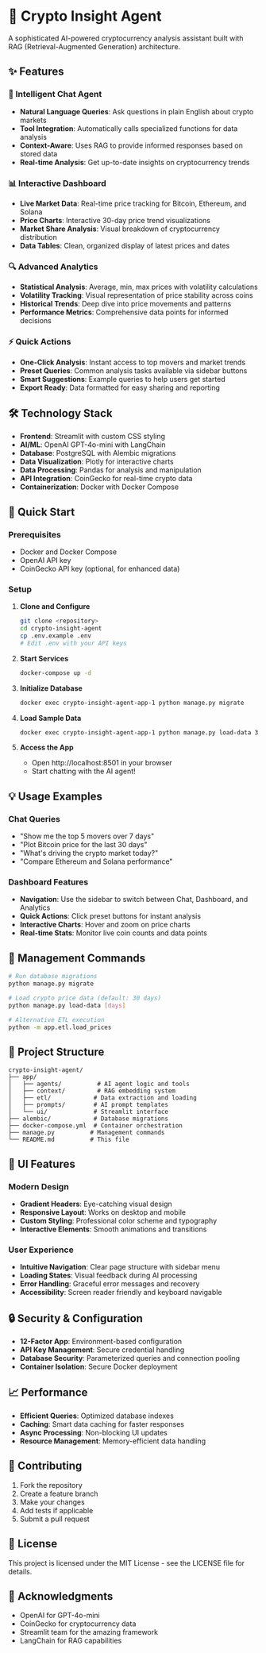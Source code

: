 # 🚀 Crypto Insight Agent

A sophisticated AI-powered cryptocurrency analysis assistant built with RAG (Retrieval-Augmented Generation) architecture.

## ✨ Features

### 💬 Intelligent Chat Agent
- **Natural Language Queries**: Ask questions in plain English about crypto markets
- **Tool Integration**: Automatically calls specialized functions for data analysis
- **Context-Aware**: Uses RAG to provide informed responses based on stored data
- **Real-time Analysis**: Get up-to-date insights on cryptocurrency trends

### 📊 Interactive Dashboard
- **Live Market Data**: Real-time price tracking for Bitcoin, Ethereum, and Solana
- **Price Charts**: Interactive 30-day price trend visualizations
- **Market Share Analysis**: Visual breakdown of cryptocurrency distribution
- **Data Tables**: Clean, organized display of latest prices and dates

### 🔍 Advanced Analytics
- **Statistical Analysis**: Average, min, max prices with volatility calculations
- **Volatility Tracking**: Visual representation of price stability across coins
- **Historical Trends**: Deep dive into price movements and patterns
- **Performance Metrics**: Comprehensive data points for informed decisions

### ⚡ Quick Actions
- **One-Click Analysis**: Instant access to top movers and market trends
- **Preset Queries**: Common analysis tasks available via sidebar buttons
- **Smart Suggestions**: Example queries to help users get started
- **Export Ready**: Data formatted for easy sharing and reporting

## 🛠️ Technology Stack

- **Frontend**: Streamlit with custom CSS styling
- **AI/ML**: OpenAI GPT-4o-mini with LangChain
- **Database**: PostgreSQL with Alembic migrations
- **Data Visualization**: Plotly for interactive charts
- **Data Processing**: Pandas for analysis and manipulation
- **API Integration**: CoinGecko for real-time crypto data
- **Containerization**: Docker with Docker Compose

## 🚀 Quick Start

### Prerequisites
- Docker and Docker Compose
- OpenAI API key
- CoinGecko API key (optional, for enhanced data)

### Setup
1. **Clone and Configure**
   ```bash
   git clone <repository>
   cd crypto-insight-agent
   cp .env.example .env
   # Edit .env with your API keys
   ```

2. **Start Services**
   ```bash
   docker-compose up -d
   ```

3. **Initialize Database**
   ```bash
   docker exec crypto-insight-agent-app-1 python manage.py migrate
   ```

4. **Load Sample Data**
   ```bash
   docker exec crypto-insight-agent-app-1 python manage.py load-data 30
   ```

5. **Access the App**
   - Open http://localhost:8501 in your browser
   - Start chatting with the AI agent!

## 💡 Usage Examples

### Chat Queries
- "Show me the top 5 movers over 7 days"
- "Plot Bitcoin price for the last 30 days"
- "What's driving the crypto market today?"
- "Compare Ethereum and Solana performance"

### Dashboard Features
- **Navigation**: Use the sidebar to switch between Chat, Dashboard, and Analytics
- **Quick Actions**: Click preset buttons for instant analysis
- **Interactive Charts**: Hover and zoom on price charts
- **Real-time Stats**: Monitor live coin counts and data points

## 🔧 Management Commands

```bash
# Run database migrations
python manage.py migrate

# Load crypto price data (default: 30 days)
python manage.py load-data [days]

# Alternative ETL execution
python -m app.etl.load_prices
```

## 📁 Project Structure

```
crypto-insight-agent/
├── app/
│   ├── agents/          # AI agent logic and tools
│   ├── context/         # RAG embedding system
│   ├── etl/            # Data extraction and loading
│   ├── prompts/        # AI prompt templates
│   └── ui/             # Streamlit interface
├── alembic/            # Database migrations
├── docker-compose.yml  # Container orchestration
├── manage.py          # Management commands
└── README.md          # This file
```

## 🎨 UI Features

### Modern Design
- **Gradient Headers**: Eye-catching visual design
- **Responsive Layout**: Works on desktop and mobile
- **Custom Styling**: Professional color scheme and typography
- **Interactive Elements**: Smooth animations and transitions

### User Experience
- **Intuitive Navigation**: Clear page structure with sidebar menu
- **Loading States**: Visual feedback during AI processing
- **Error Handling**: Graceful error messages and recovery
- **Accessibility**: Screen reader friendly and keyboard navigable

## 🔒 Security & Configuration

- **12-Factor App**: Environment-based configuration
- **API Key Management**: Secure credential handling
- **Database Security**: Parameterized queries and connection pooling
- **Container Isolation**: Secure Docker deployment

## 📈 Performance

- **Efficient Queries**: Optimized database indexes
- **Caching**: Smart data caching for faster responses
- **Async Processing**: Non-blocking UI updates
- **Resource Management**: Memory-efficient data handling

## 🤝 Contributing

1. Fork the repository
2. Create a feature branch
3. Make your changes
4. Add tests if applicable
5. Submit a pull request

## 📄 License

This project is licensed under the MIT License - see the LICENSE file for details.

## 🙏 Acknowledgments

- OpenAI for GPT-4o-mini
- CoinGecko for cryptocurrency data
- Streamlit team for the amazing framework
- LangChain for RAG capabilities